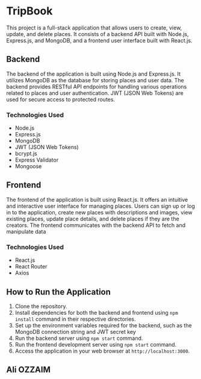 # TripBook


This project is a full-stack application that allows users to create, view, update, and delete places. It consists of a backend API built with Node.js, Express.js, and MongoDB, and a frontend user interface built with React.js.

## Backend

The backend of the application is built using Node.js and Express.js. It utilizes MongoDB as the database for storing places and user data. The backend provides RESTful API endpoints for handling various operations related to places and user authentication. JWT (JSON Web Tokens) are used for secure access to protected routes.

### Technologies Used

- Node.js
- Express.js
- MongoDB
- JWT (JSON Web Tokens)
- bcrypt.js
- Express Validator
- Mongoose

## Frontend

The frontend of the application is built using React.js. It offers an intuitive and interactive user interface for managing places. Users can sign up or log in to the application, create new places with descriptions and images, view existing places, update place details, and delete places if they are the creators. The frontend communicates with the backend API to fetch and manipulate data

### Technologies Used

- React.js
- React Router
- Axios

## How to Run the Application

1. Clone the repository.
2. Install dependencies for both the backend and frontend using `npm install` command in their respective directories.
3. Set up the environment variables required for the backend, such as the MongoDB connection string and JWT secret key
4. Run the backend server using `npm start` command.
5. Run the frontend development server using `npm start` command.
6. Access the application in your web browser at `http://localhost:3000`.

## Ali OZZAIM

